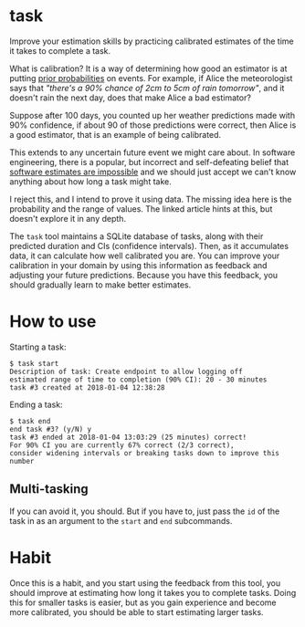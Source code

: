 # task
Improve your estimation skills by practicing calibrated estimates of the time it takes to complete a task.

What is calibration? It is a way of determining how good an estimator is at putting
[prior probabilities](https://en.wikipedia.org/wiki/Prior_probability) on events.
For example, if Alice the meteorologist says that _"there's a 90% chance of 2cm to 5cm of rain tomorrow"_, and it doesn't rain the
next day, does that make Alice a bad estimator?

Suppose after 100 days, you counted up her weather predictions made with 90% confidence, if about 90 of those
predictions were correct, then Alice is a good estimator, that is an example of being calibrated.

This extends to any uncertain future event we might care about. In software engineering, there is a popular,
but incorrect and self-defeating belief that [software estimates are impossible](https://chrismm.com/blog/project-delays-why-software-estimates/)
and we should just accept we can't know anything about how long a task might take.

I reject this, and I intend to prove it using data.
The missing idea here is the probability and the range of values. The linked article hints at this, but doesn't explore it in any depth.

The `task` tool maintains a SQLite database of tasks, along with their predicted duration and CIs (confidence intervals). Then, as it accumulates
data, it can calculate how well calibrated you are. You can improve your calibration in your domain by using this information as feedback
and adjusting your future predictions. Because you have this feedback, you should gradually learn to make better estimates.

# How to use

Starting a task:

```
$ task start
Description of task: Create endpoint to allow logging off
estimated range of time to completion (90% CI): 20 - 30 minutes
task #3 created at 2018-01-04 12:38:28
```

Ending a task:
```
$ task end
end task #3? (y/N) y
task #3 ended at 2018-01-04 13:03:29 (25 minutes) correct!
For 90% CI you are currently 67% correct (2/3 correct),
consider widening intervals or breaking tasks down to improve this number
```

## Multi-tasking
If you can avoid it, you should. But if you have to, just pass the `id` of the task in as an argument to the `start` and `end` subcommands.

# Habit
Once this is a habit, and you start using the feedback from this tool, you should improve at estimating how long it takes you to complete tasks.
Doing this for smaller tasks is easier, but as you gain experience and become more calibrated, you should be able to start estimating larger tasks.
